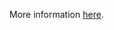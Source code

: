 More information [here](https://docs.prismacloud.io/en/enterprise-edition/policy-reference/aws-policies/aws-general-policies/ensure-fx-ontap-file-system-is-encrypted-by-kms-using-a-customer-managed-key-cmk).
